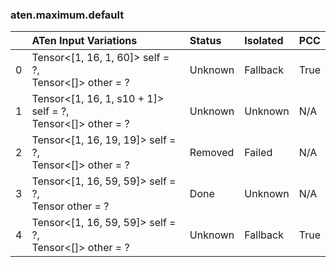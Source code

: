 ### aten.maximum.default
|    | ATen Input Variations                                         | Status   | Isolated   | PCC   |
|---:|:--------------------------------------------------------------|:---------|:-----------|:------|
|  0 | Tensor<[1, 16, 1, 60]> self = ?,<br>Tensor<[]> other = ?      | Unknown  | Fallback   | True  |
|  1 | Tensor<[1, 16, 1, s10 + 1]> self = ?,<br>Tensor<[]> other = ? | Unknown  | Unknown    | N/A   |
|  2 | Tensor<[1, 16, 19, 19]> self = ?,<br>Tensor<[]> other = ?     | Removed  | Failed     | N/A   |
|  3 | Tensor<[1, 16, 59, 59]> self = ?,<br>Tensor other = ?         | Done     | Unknown    | N/A   |
|  4 | Tensor<[1, 16, 59, 59]> self = ?,<br>Tensor<[]> other = ?     | Unknown  | Fallback   | True  |

